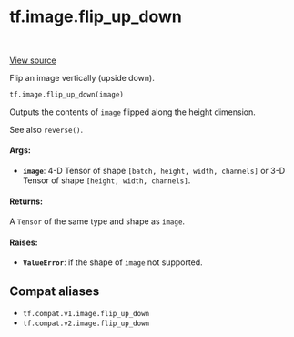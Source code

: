 <div itemscope itemtype="http://developers.google.com/ReferenceObject">
<meta itemprop="name" content="tf.image.flip_up_down" />
<meta itemprop="path" content="Stable" />
</div>

# tf.image.flip_up_down

<!-- Insert buttons and diff -->

<table class="tfo-notebook-buttons tfo-api" align="left">
</table>

<a target="_blank" href="/code/stable/tensorflow/python/ops/image_ops_impl.py">View source</a>



Flip an image vertically (upside down).

``` python
tf.image.flip_up_down(image)
```



<!-- Placeholder for "Used in" -->

Outputs the contents of `image` flipped along the height dimension.

See also `reverse()`.

#### Args:


* <b>`image`</b>: 4-D Tensor of shape `[batch, height, width, channels]` or 3-D Tensor
  of shape `[height, width, channels]`.


#### Returns:

A `Tensor` of the same type and shape as `image`.



#### Raises:


* <b>`ValueError`</b>: if the shape of `image` not supported.

## Compat aliases

* `tf.compat.v1.image.flip_up_down`
* `tf.compat.v2.image.flip_up_down`

